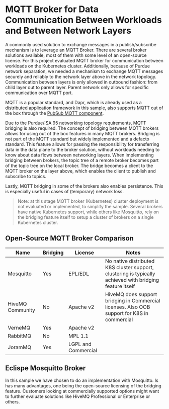 # MQTT Broker for Data Communication Between Workloads and Between Network Layers

A commonly used solution to exchange messages in a publish/subscribe mechanism is to leverage an MQTT Broker. There are several broker solutions available, most of them with some level of an open-source license. For this project evaluated MQTT broker for communication between workloads on the Kubernetes cluster. Additionally, because of Purdue network separation, we needed a mechanism to exchange MQTT messages securely and reliably to the network layer above in the network topology. Communication between layers is only allowed in outbound fashion: from child layer out to parent layer. Parent network only allows for specific communication over MQTT port.

MQTT is a popular standard, and Dapr, which is already used as a distributed application framework in this sample, also supports MQTT out of the box through the [PubSub MQTT component](https://docs.dapr.io/reference/components-reference/supported-pubsub/setup-mqtt/).

Due to the Purdue/ISA 95 networking topology requirements, MQTT bridging is also required. The concept of bridging between MQTT brokers allows for using out of the box features in many MQTT brokers. Bridging is not part of the MQTT standard but widely implemented and a defacto standard.
This feature allows for passing the responsibility for transferring data in the data plane to the broker solution, without workloads needing to know about data flows between networking layers.
When implementing bridging between brokers, the topic tree of a remote broker becomes part of the topic tree on the local broker. The bridge becomes a client to the MQTT broker on the layer above, which enables the client to publish and subscribe to topics.

Lastly, MQTT bridging in some of the brokers also enables persistence. This is especially useful in cases of (temporary) network loss.

> Note: at this stage MQTT broker (Kubernetes) cluster deployment is not evaluated or implemented, to simplify the sample. Several brokers have native Kubernetes support, while others like Mosquitto, rely on the bridging feature itself to setup a cluster of brokers on a single Kubernetes cluster.

## Open-Source MQTT Broker Comparison

| Name	| Bridging	| License	| Notes |
|------------|------------|-------------|------------|
| Mosquitto	| Yes	| EPL/EDL	| No native distributed K8S cluster support, clustering is typically achieved with bridging feature itself |
| HiveMQ Community	| No	| Apache v2	| HiveMQ does support bridging in Commercial licenses. Also OOB support for K8S in commercial |
| VerneMQ	| Yes	| Apache v2	| |
| RabbitMQ	| No	| MPL 1.1	| |
| JoramMQ	| Yes	| LGPL and Commercial	| | 

## Eclispe Mosquitto Broker

In this sample we have chosen to do an implementation with Mosquitto. Is has many advantages, one being the open-source licensing of the bridging feature. Customers looking at commercially supported options might want to further evaluate solutions like HiveMQ Professional or Enterprise or others.
